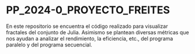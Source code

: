 # PP_2024-0_PROYECTO_FREITES
En este repositorio se encuentra el código realizado para visualizar fractales del conjunto de Julia. Asimismo se plantean diversas métricas que nos ayudan a analizar el rendimiento, la eficiencia, etc., del programa paralelo y del programa secuencial. 
